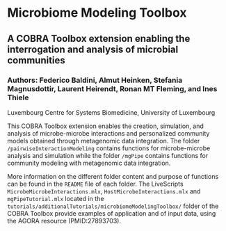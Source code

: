 # Microbiome Modeling Toolbox

## A COBRA Toolbox extension enabling the interrogation and analysis of microbial communities

### Authors: Federico Baldini, Almut Heinken, Stefania Magnusdottir, Laurent Heirendt, Ronan MT Fleming, and Ines Thiele

Luxembourg Centre for Systems Biomedicine, University of Luxembourg

This COBRA Toolbox extension enables the creation, simulation, and analysis
of microbe-microbe interactions and personalized community models obtained
through metagenomic data integration.  The folder
`/pairwiseInteractionModeling` contains functions for microbe-microbe analysis
and simulation while the folder `/mgPipe` contains functions for community modeling with
metagenomic data integration.

More information on the different folder content
and purpose of functions can be found in the `README` file of each folder.
The LiveScripts `MicrobeMicrobeInteractions.mlx`,
`HostMicrobeInteractions.mlx` and `mgPipeTutorial.mlx` located in the
`tutorials/additionalTutorials/microbiomeModelingToolbox/` folder of
the COBRA Toolbox provide examples of application and of input data, using
the AGORA resource (PMID:27893703).
